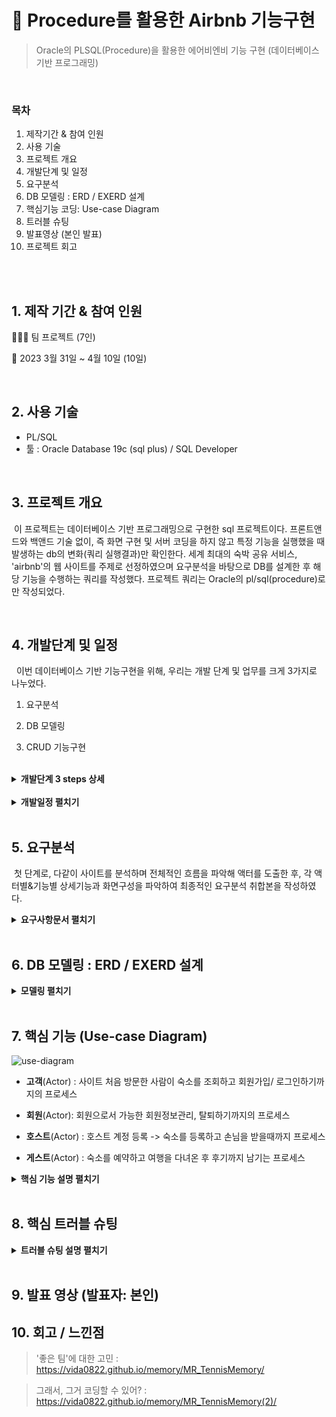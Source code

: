 # :pushpin: Procedure를 활용한 Airbnb 기능구현 

> Oracle의 PLSQL(Procedure)을 활용한 에어비엔비 기능 구현 (데이터베이스 기반 프로그래밍) 

</br> 

### 목차

1. 제작기간 & 참여 인원  <br>
2. 사용 기술  <br>
3. 프로젝트 개요<br>
4. 개발단계 및 일정  <br>
5. 요구분석 
6. DB 모델링 : ERD / EXERD 설계    <br>
8. 핵심기능 코딩: Use-case Diagram    <br>
9. 트러블 슈팅  <br>
10. 발표영상 (본인 발표) 
11. 프로젝트 회고 <br>

</br></br>



## 1. 제작 기간 & 참여 인원 

👩‍👧‍👧 팀 프로젝트 (7인)<br>

📆 2023 3월 31일 ~ 4월 10일 (10일)  <br>

</br>

## 2. 사용 기술  

- PL/SQL <br>
- 툴 : Oracle Database 19c (sql plus) / SQL Developer    <br>

</br>



## 3. 프로젝트 개요

​	이 프로젝트는 데이터베이스 기반 프로그래밍으로 구현한 sql 프로젝트이다. 프론트앤드와 백앤드 기술 없이, 즉 화면 구현 및 서버 코딩을 하지 않고 특정 기능을 실행했을 때 발생하는 db의 변화(쿼리 실행결과)만 확인한다. 세계 최대의 숙박 공유 서비스, 'airbnb'의 웹 사이트를 주제로 선정하였으며 요구분석을 바탕으로 DB를 설계한 후 해당 기능을 수행하는 쿼리를 작성했다. 프로젝트 쿼리는 Oracle의 pl/sql(procedure)로만 작성되었다. 

</br>



## 4. 개발단계 및 일정 

​	 이번 데이터베이스 기반 기능구현을 위해, 우리는 개발 단계 및 업무를 크게 3가지로 나누었다.  <br>

1. 요구분석  <br>

2. DB 모델링  <br>

3. CRUD 기능구현  <br> </br>

   

<details>
<summary><b> 개발단계 3 steps 상세</b></summary>
<div markdown="1">

**1st step : [요구분석]** <br>

1. **핵심 업무 프로세스 파악** : 사이트 전체적인 흐름 파악 => 액터 도출  <br>
2. **디테일한 기능 파악** : 각 액터별&기능별 상세한 기능/화면구성 파악  <br>
3. **요구분석서 작성** : 팀원들과 충분한 논의 후 최종적인 요구분석 취합본 작성 <br> </br>


**2nd step : [DB 모델링]** (**다같이)*<br>

1) **개념적 DB 모델링**<br>

    : 1-개체(entity) 추출 2-속성(Attribute)추출 3-관계(R)정의 => ERD *<br>

2) **논리적 DB 모델링** <br>

   1- ERD를 보고 1:1로 매칭시키는 매핑규칙(mapping rule)에 따라 스키마를 설계 => eXERD * <br>

   2- 정규화 <br>

   3- 사용할 DBMS 결정 	<br>

3) **물리적 DB 모델링** : 자료형, 크기, 역정규화 <br>

   - 컬럼 확정: 타입, 크기 <br>

   - 데이터의 사용량 분석해서 효율적인 데이터베이스가 될 수 있도록 역정규화 작업 <br>

   - 성능위해 인덱스 처리 <br>

 4) **DB 구축** : 테이블 생성 및 데이터 입력 <br>

    * 설계한 스키마에 따라 테이블을 생성한다</br>

      

**3rd step : [쿼리 작성: CRUD 기능구현]** (**3팀으로 나눠서 분담작업)*  <br>

: 데이터 처리 과정  (**상세한 요구분석 바탕**으로 실제로 그 작업을 쿼리로 구현)  <br>

* **데이터 조회** : 프로세스상 중요한 필수 표시 페이지를 구현, 데이터를 조회한다 - **SELECT** <br>

* **데이터 입력** : 각 스키마에 맞는 데이터를 입력하여 테이블을 채운다 -**INSERT** <br>

* **데이터 수정** : 변경사항을 반영하는 기능을 구현한다 - **UPDATE**  <br>

* **데이터 삭제** : 등록한 데이터들을 다시 삭제하는 기능을 구현한다 - **DELETE** <br>

* **권한 처리** : 각 사용자에 따라 권한(사용가능한 기능)을 설정해 부여한다 - **기능 구현 후 권한설정코딩 추가**<br>

</div>
</details>

</br>

<details>
<summary><b> 개발일정 펼치기</b></summary>
<div markdown="1">

​	위의 개발 단계 및 각 업무 내용을 기반해 개발일정을 다음과 같이 수립했다. 

**03/31 (금)** 각자 전반적인 프로세스 파악 후 요구분석 양식 채워오기 

**04/01 (토)** 요구분석 완료 

**04/02 (일)** 요구분석서 취합본 작성  

------------- *요구분석(서)* ----------------- 

**04/03 (월)** 개념적 DB 모델링 (ERD 작성) 

**04/04 (화)** 물리적 DB 모델링 (eXERD 작성) 

**04/05 (수)** DB 구축 (테이블 생성&데이터 엑셀로 정리 후 임포트)  +  구현할 페이지와 기능정리 & 쿼리 역할분담 

-------------*DB 모델링* ----------------------

**04/06 (목)** 기능구현(쿼리작업) 

**04/07 (금)** 기능구현(쿼리작업) 

----------------*쿼리작업* ---------------

**04/08 (토)** 기능구현(쿼리작업완료) + 발표준비 병행 

**04/09 (일)** 발표준비

---------------*ppt+ 발표준비* ---------------- 

**04/10 (월)** 발표일! 

</div>
</details>

</br>

## 5. 요구분석  

​	첫 단계로, 다같이 사이트를 분석하며 전체적인 흐름을 파악해 액터를 도출한 후, 각 액터별&기능별 상세기능과 화면구성을 파악하여 최종적인 요구분석 취합본을 작성하였다.

<details>
<summary><b> 요구사항문서 펼치기</b></summary>
<div markdown="1">
<img width="625" alt="요구분석1" src="https://github.com/Vida0822/Airbnb_Oracle-PLSQL-Project/assets/132312673/4199f32d-01ff-44a1-b1ad-e42fc912dd7c">
<img width="625" alt="요구분석2" src="https://github.com/Vida0822/Airbnb_Oracle-PLSQL-Project/assets/132312673/fb136df1-4c2b-46fd-8b7f-10a32eec5f8f">
<img width="625" alt="요구분석3" src="https://github.com/Vida0822/Airbnb_Oracle-PLSQL-Project/assets/132312673/e648d9eb-82b4-4262-b770-5d712d7458b8">
<img width="625" alt="요구분석4" src="https://github.com/Vida0822/Airbnb_Oracle-PLSQL-Project/assets/132312673/4e2428f0-a9c5-4773-814a-6e581b142df5">
<img width="625" alt="요구분석5" src="https://github.com/Vida0822/Airbnb_Oracle-PLSQL-Project/assets/132312673/306c2004-5c89-470d-a111-c6cc6ae933a9">
<img width="625" alt="요구분석6" src="https://github.com/Vida0822/Airbnb_Oracle-PLSQL-Project/assets/132312673/91c88ad9-2c0b-496e-8fa8-c82758836624">
<img width="625" alt="요구분석7" src="https://github.com/Vida0822/Airbnb_Oracle-PLSQL-Project/assets/132312673/5922653f-048c-4ea8-aa10-01e57dab9626">
<img width="625" alt="요구분석8" src="https://github.com/Vida0822/Airbnb_Oracle-PLSQL-Project/assets/132312673/863153b3-aba8-451d-9f9c-9ace24e17289">
<img width="625" alt="요구분석9" src="https://github.com/Vida0822/Airbnb_Oracle-PLSQL-Project/assets/132312673/4cb59dba-659b-4d31-81ee-6951e13001bb">
<img width="625" alt="요구분석10" src="https://github.com/Vida0822/Airbnb_Oracle-PLSQL-Project/assets/132312673/8bc11931-e3ee-4ac9-8428-954b2d38046a">
<img width="625" alt="요구분석11" src="https://github.com/Vida0822/Airbnb_Oracle-PLSQL-Project/assets/132312673/6ad4876a-769c-4a45-bb83-3792ea2d2f40">
<img width="625" alt="요구분석12" src="https://github.com/Vida0822/Airbnb_Oracle-PLSQL-Project/assets/132312673/bc013c4b-782e-4dca-8ca2-e7765d019a4b">
<img width="625" alt="요구분석13" src="https://github.com/Vida0822/Airbnb_Oracle-PLSQL-Project/assets/132312673/53183c9c-47b8-41ae-860d-9305a2c6f094">

</div>
</details>

</br>


## 6. DB 모델링 : ERD / EXERD 설계

<details>
<summary><b> 모델링 펼치기 </b></summary>
<div markdown="1">

### 6.1. 개체 및 속성 정리 

<img width="625" alt="개체정리1" src="https://github.com/Vida0822/Airbnb_Oracle-PLSQL-Project/assets/132312673/3b487bb8-6578-4893-a69e-6dd0eb424b88">
<img width="625" alt="개체정리2" src="https://github.com/Vida0822/Airbnb_Oracle-PLSQL-Project/assets/132312673/55ba9768-a04f-4f93-b270-05be7164b6eb">
<img width="625" alt="개체정리3" src="https://github.com/Vida0822/Airbnb_Oracle-PLSQL-Project/assets/132312673/90a26990-7e10-42d8-ad5f-1dcdb2a1db9e">

</br>



### 6.2. 개념적 모델링 : ERD 설계  

​	위와 같은 요구분석을 바탕으로, 우리는 개체 및 속성을 추출한후 개체간의 관계를 정의하는 개념적 모델링을 통해 erd를 설계했다. 개체와 속성을 필기?로 정리할 땐 테이블간 관계를 명확히 파악하기 위해 편의상 기본키 및 외래키를 PK,FK로 표시하며 모두 작성해주었고 erd는 설계 규칙에 따라 외래키를 생략하고 PK대신 밑줄로 기본키임을 나타냈다. 

![에어비앤비_DB모델링_개념적모델링(erd)](https://github.com/Vida0822/Airbnb_Oracle-PLSQL-Project/assets/132312673/98d5d17e-12c1-4607-b9c4-d28d2783b4a2)








### 6.3. 물리적, 논리적 모델링 : eXERD 설계  

​	개념적 모델링을 마친 후 설계한 ERD를 1:1로 매칭시키는 매핑규칙(mapping rule)에 따라 DBMS가 지원하는 스키마로 설계하는 정규화 과정(논리적 모델링)과 세부적인 칼럼의 종류 및 자료형과 크기를 확정하고 효율적인 데이터베이스가 되도록 역정규화하는 물리적 모델링을 진행했다. <br>

​	

- **사용 툴: eXERD**

![eXERD](https://github.com/Vida0822/Airbnb_Oracle-PLSQL-Project/assets/132312673/78875f7e-b042-4304-8b68-0eafcc9b614b)

​	


### 6.4. DB 구축 : 테이블 생성 , 데이터 임포트 

1. 테이블 생성

exerd의 '포워드 엔지니어링' 기능을 사용하여 SQL Developer의 계정에 쉽게 데이터베이스를 설계했습니다.

2. 데이터 임포트

eXERD로 설계한 데이터베이스에 실제 사이트의 데이터를 엑셀로 정리한 후, SQL Developer의 '데이터 임포트' 기능을 활용하여 각 테이블에 맞게 데이터를 삽입했습니다.

![데이터 임포트](https://github.com/Vida0822/Airbnb_Oracle-PLSQL-Project/assets/132312673/04ea32cf-e4e3-4d94-8145-4a2d36141c11)

</div>
</details>

</br>



## 7. 핵심 기능 (Use-case Diagram)


![use-diagram](https://github.com/Vida0822/Airbnb_Oracle-PLSQL-Project/assets/132312673/35208397-a982-4d9a-aaf2-9b9f3cfe20de)

* **고객**(Actor) : 사이트 처음 방문한 사람이 숙소를 조회하고 회원가입/ 로그인하기까지의 프로세스 <br>

* **회원**(Actor): 회원으로서 가능한  회원정보관리, 탈퇴하기까지의 프로세스   <br>

* **호스트**(Actor) : 호스트 계정 등록 -> 숙소를 등록하고 손님을 받을때까지 프로세스<br>

* **게스트**(Actor) : 숙소를 예약하고 여행을 다녀온 후 후기까지 남기는 프로세스 <br>



<details>
<summary><b>핵심 기능 설명 펼치기</b></summary>
<div markdown="1">


### 7.1. 액터 : 사용자

![핵심기능](https://github.com/Vida0822/TennisCounter_Java-Interface-Project/assets/132312673/76f2e20b-0c59-4eeb-914e-828974d0aaac)

* **숙소 목록조회** :pushpin: [코드 확인](https://github.com/Vida0822/TennisCounter_Java-Interface-Project/blob/08c639b660efbea0407afeea07b35e378ce73ed1/tennis/src/tennis/TennisMain.java#L66-L75)

  - 숙소유형으로 검색한 숙소들의 사진, 이름, 위치, 1박당 요금을 조회한 결과를 담을 cursor을 선언한다.

  - LOOP 반복문으로 커서에서 레코드를 하나씩 읽어와 검색된 숙소정보를 형식에 맞춰 출력하며 더 이상 레코드가 없을 때 종료한다. 

    

* **숙소 상세조회** :pushpin: [코드 확인](https://github.com/Vida0822/TennisCounter_Java-Interface-Project/blob/08c639b660efbea0407afeea07b35e378ce73ed1/tennis/src/tennis/TennisMain.java#L66-L75)

  - 편의시설목록 조회 : 편의시설 카테고리, 편의시설 이름을 cursor를 사용해 반복문으로 출력한다. 

  - 이용규칙목록 조회 : 게스트정원, 반려동물 동반여부, 체크인&체크아웃 시간을 cursor를 사용해 반복문으로 출력한다. 

  - 후기 목록 조회

    * 미리 선언해둔 프로시저로 총 평점과 후기 수를 출력한다. 

    * 청결도, 정확성, 의사소통, 위치, 체크인, 가격대비 만족도를 cursor를 사용해 반복문으로 출력한다.

* **회원가입** :pushpin: [코드 확인](https://github.com/Vida0822/TennisCounter_Java-Interface-Project/blob/18b9b1124a69f585853726515a4a88d02aeb7b3b/tennis/src/tennis/TennisMain.java#L30-L64)

  - 사용자의 이름, 생년월일, 이메일, 전화번호, 지역을 입력받아 회원 테이블에 삽입한다.   
  - 전화번호를 길게 입력했을 경우 VALUE_ERROR  예외를 발생시킨다. 

* **로그인** :pushpin: [코드 확인](https://github.com/Vida0822/TennisCounter_Java-Interface-Project/blob/08c639b660efbea0407afeea07b35e378ce73ed1/tennis/src/tennis/TennisMain.java#L66-L75)

  - 사용자는 전화번호 또는 이메일로 로그인 할 수 있다. 
  - 회원 테이블에서 입력값으로 조회한 레코드개수가 한개면 로그인 성공이다. 
  - 로그인 실패 시 회원가입 안내 메세지를 출력한다.  
  
  

</br>

### 7.2. 액터 : 회원

![TennisMain](https://github.com/Vida0822/TennisCounter_Java-Interface-Project/assets/132312673/c1eac4bc-5e04-463a-b47c-f44d5680cfed)



- **회원정보 수정** :pushpin: [코드 확인](https://github.com/Vida0822/TennisCounter_Java-Interface-Project/blob/18b9b1124a69f585853726515a4a88d02aeb7b3b/tennis/src/tennis/TennisMain.java#L30-L64)
  
  - 이름, 이메일, 전화번호, 주소, 계좌 등 수정할 정보들을 매개변수(p-)로 입력 받는다.  
  
  - 회원 테이블의 칼럼들을 v-형 변수로 선언하여 수정하기 전 정보를 저장한다. 
  
  - NVL 함수를 사용해 수정 요청한 값은 입력한 값(p-)로, 요청하지 않은 값은 기존의 데이터(v-)로 Set하여 수정(update)한다 
  
    
  
- **회원 탈퇴** :pushpin: [코드 확인](https://github.com/Vida0822/TennisCounter_Java-Interface-Project/blob/08c639b660efbea0407afeea07b35e378ce73ed1/tennis/src/tennis/TennisMain.java#L66-L75)

  - 회원의 전화번호를 전달받아 조회한 레코드를 삭제(delete)한다.
  
  

</br>  

### 7.3. 액터 : 호스트

![scoreBoard](https://github.com/Vida0822/TennisCounter_Java-Interface-Project/assets/132312673/7410cb17-8dad-4a06-8fbb-d95e875b0611)

- **숙소 등록** :pushpin: [코드 확인](https://github.com/Vida0822/TennisCounter_Java-Interface-Project/blob/2fb77b76e96d4afbde8e7204d4b52e4e98ddcbdb/tennis/src/tennis/ScoreCounter.java#L57-L82)

  - 숙소 기본정보인 지역, 정책, 숙소유형, 공간특징, 이름, 설명, 최대인원수, 1박당 가격, 위치, 침실&침대&욕실개수를 입력 받아 숙소 테이블(Room)에 삽입(insert)한다.

  - 5장의 사진 경로를 매개변수로 받아 현재 가입하고 있는 숙소의 코드를 외래키로 사진 테이블(photo)에 삽입(insert)한다.

  - 사진을 등록하면 숙소가 등록되며 숙소 상태는 '운영 정지'가 기본값으로 설정된다. 

    

- **숙소 기본정보 관리** :pushpin: [코드 확인](https://github.com/Vida0822/TennisCounter_Java-Interface-Project/blob/2fb77b76e96d4afbde8e7204d4b52e4e98ddcbdb/tennis/src/tennis/ScoreCounter.java#L85-L136)

  - 숙소명 수정 : 입력된 숙소이름이 50자를 넘으면 VALUE_ERROR를 발생시킨다. 
  - 설명 수정 : 입력된 숙소설명이 200자를 넘으면 VALUE_ERROR를 발생시킨다. 
  - 게스트 수 수정 : 버튼 종류(+ 또는 -)를 매개변수로 받아 버튼을 누를때마다 즉각적으로 기존 게스트 수를 1명씩 증가/감소시킨다.
  - 주소 수정 : 주소를 입력받아 수정한다. 
  - 숙소유형 & 예약가능공간 수정 : 한 화면에서 동시에 수정하기 때문에 두 정보를 같이 매개변수로 받아 NVL 함수를 사용해 수정 요청한 값만 수정한다. 
  - 침실&침대&욕실 수 수정 : +,- 버튼으로 각각 수를 조절한 후 동시에 수정하기 때문에 버튼 클릭 횟수를 매개변수로 각각 받아 기존 값에 더해준다. 
  - 1박당 요금 수정 : 요금을 입력받아 수정한 후, 다른 숙소의 평균가격과 비교해 입력값이 높으면 낮추라는, 낮으면 높이라는 권고 메세지를 출력한다. 
  - 환불정책 수정 : '유연, 일반, 비교적 엄격, 엄격, 매우 엄격 30일, 매우 엄격 60일'로 수정할 수 있으며 이 정보는 환불 금액 산정 때 반영된다. 
  - 사업자 등록번호 수정 : 사업자 등록번호를 입력받아 수정한다.
  - 체크인, 체크아웃 시간 수정 : 시간을 입력받아 수정하되 입력된 체크아웃 시간이 1시~7시라면 v_cannot_reserve_exception 예외를 발생시킨다. 

  

- **숙소 세부정보 관리** :pushpin: [코드 확인](https://github.com/Vida0822/TennisCounter_Java-Interface-Project/blob/2fb77b76e96d4afbde8e7204d4b52e4e98ddcbdb/tennis/src/tennis/ScoreCounter.java#L85-L136)

  - 편의시설 관리 : 편의시설 종류와 숙소 조합을 편의시설 설정 테이블에 등록/삭제한다.
  - 이용규칙 관리: 이용규칙 종류와 숙소 조합을 이용규칙 설정 테이블에 등록/삭제한다.
    * '반려동물 허용' 규칙 설정 시 최대 반려동물 수를 추가적으로 입력받아 숙소 테이블에 반영한다.  
    * '반려동물 허용' 규칙 해제 시 숙소 테이블의 최대 반려동물 수를 0으로 초기화하고 추가요금설정 테이블에 설정해준 반려동물 추가 요금 정보를 삭제한다. 
  - 할인제도 관리 : 할인제도 종류와 그에 따른 할인율, 할인적용기준 (일수)를 할인설정 테이블에 등록/수정/삭제한다.
    * 설정한 할인 제도가 ''주간할인' 인경우 7일로,  '월간할인'이면 30일로  할인 적용기준을 자동 설정한다. 
    * 할인율을 0으로 설정하면 해당 할인제도는 할인설정 테이블에서 삭제한다. 
  - 추가요금 관리  : 추가요금 종류와 그에 따른 추가금액, 추가요금 적용 기준(일수)를 추가요금 설정 테이블에 등록/ 수정/ 삭제한다.
    * 반려동물 추가요금 설정 시 이용규칙설정 테이블에 반려동물 허용 규칙을 자동으로 설정한다. 
    * 추가금액을 0으로 수정하면 해당 추가요금제도는 삭제한다. 
  
  
  
- **숙소 상태 수정 ** :pushpin: [코드 확인](https://github.com/Vida0822/TennisCounter_Java-Interface-Project/blob/2fb77b76e96d4afbde8e7204d4b52e4e98ddcbdb/tennis/src/tennis/ScoreCounter.java#L85-L136)

  - 호스트는 숙소상태를 '운영중, 운영중지, 비활성화' 로 수정할 수 있다. 
  - 이미 '비활성화' 상태라면 해당 숙소는 조회할 수 없으므로 v_no_more_visible 예외를 발생시킨다.
  - '비활성화'로 변경 시 다른 테이블의 해당 숙소와 관련된 정보(위시리스트, 이용규칙 등)를 전체 삭제하며, 해당 숙소의 남은 예약건은 '예약 거절'로 예약 상태를 바꾼다. 

 

</br>   


### 7.4. 액터 : 게스트

![dispScoreBoard](https://github.com/Vida0822/TennisCounter_Java-Interface-Project/assets/132312673/5f83dcb4-2c7b-4d38-894b-7446e2d8dae0)



- **위시리스트 관리** :pushpin: [코드 확인](https://github.com/Vida0822/TennisCounter_Java-Interface-Project/blob/2fb77b76e96d4afbde8e7204d4b52e4e98ddcbdb/tennis/src/tennis/ScoreCounter.java#L57-L82)
  - 위시리스트 조회 : 회원이 위시리스트로 등록한 숙소의 사진, 위치, 타입, 숙소 이름 , 침대개수를 목록으로 출력한다. 
  - 위시리스트 추가 : 회원과 숙소 조합을 위시리스트 테이블에 삽입하며, 같은 숙소를 두번 추가할 수 없도록 트리거를 설정해준다. 
  - 위시리스트 삭제 : 회원코드와 숙소코드로 조회한 레코드를 삭제(delete)한다. 


- **예약 관리** :pushpin: [코드 확인](https://github.com/Vida0822/TennisCounter_Java-Interface-Project/blob/2fb77b76e96d4afbde8e7204d4b52e4e98ddcbdb/tennis/src/tennis/ScoreCounter.java#L85-L136)
  
  - 예약 목록 조회: 예약이 완료된 숙소의 체크인 체크아웃 시간, 주소, 예약일, 호스트 정보를 목록으로 출력한다.
  - 예약 상세 조회: 상세보기를 요청한 숙소의 기본정보와 게스트 수 , 예약 번호, 환불 정책 등 추가 세부적인 정보와 함께 출력한다. 
  - 예약하기 
    * 기본요금에 예약 일수, 할인율, 추가요금을 반영해 최종 요금을 도출한다.
    * 예약이 없는 날에만 예약이 가능하며 총인원은 최대인원을 넘을수 없고 반려동물은 최대반려동물을 넘을 수 없도록 트리거를 설정해준다. 
  - 예약 수정 :  예약 수정시 가장 최근에 update 된 할인율, 추가요금 제도 등을 반영해 다시 요금을 계산한다. 
  - 예약 삭제 : 예약코드로 예약 테이블에서 해당 레코드를 삭제하되 이미 결제가 되었다면 환불 신청을 하도록 v_no_res_cancel 예외를 발생시킨다. 
  
- **결제 관리** :pushpin: [코드 확인](https://github.com/Vida0822/TennisCounter_Java-Interface-Project/blob/2fb77b76e96d4afbde8e7204d4b52e4e98ddcbdb/tennis/src/tennis/ScoreCounter.java#L85-L136)

  - 결제 목록 조회 : 결제가 완료된 예약건의 예약코드, 숙소 이름, 결제자 이름, 결제 날짜, 카드번호, 만료 날짜, 우편번호, 결제 금액을 목록으로 출력한다. 

  - 결제하기 : 결제 지역, 카드번호 , 만료기한 등의 정보를 입력받아 결제정보 테이블에 insert한다. 이때 예약상태가 '예정된 여행'이 아니면 결제를 할 수 없도록 트리거를 설정해준다. 

  - 결제 직접취소 방지 : 결제 후에는 환불절차를 거쳐야 결제 및 예약 취소를 할 수 있기 때문에 결제 테이블에서 직접적으로 레코드를 삭제할 수 없도록 트리거를 설정해준다. 

    

- **환불 관리** :pushpin: [코드 확인](https://github.com/Vida0822/TennisCounter_Java-Interface-Project/blob/2fb77b76e96d4afbde8e7204d4b52e4e98ddcbdb/tennis/src/tennis/ScoreCounter.java#L85-L136)

  - 환불 정보 조회:  환불이 완료된 결제건의 체크인 체크아웃 시간 , 주소, 예약일, 호스트 정보를 목록으로 출력한다.

  - 환불하기

    *  결제 테이블에 조회되는 값이 없으면 efund_cannot_exception  예외를 발생시키고 환불을 진행하지 않는다.
    * 환불금액을 계산하는 프로시저를 호출해 숙소의 환불정책을 적용한 최종 금액을 도출한다 
    * 환불 사유를 입력받아 환불 테이블에 삽입한다.
    * 환불이 추가한 뒤에는 예약의 예약상태가 취소한 여행으로 변경되도록 트리거를 설정한다.

    

- **후기 관리** :pushpin: [코드 확인](https://github.com/Vida0822/TennisCounter_Java-Interface-Project/blob/2fb77b76e96d4afbde8e7204d4b52e4e98ddcbdb/tennis/src/tennis/ScoreCounter.java#L85-L136)

  - 후기 작성
    * 후기 글과 함께 청결도, 정확성, 의사소통, 위치, 체크인, 가격대비만족도 각각의 항목에 별점을 매긴다.
    * 후기는 완료된 여행만, 그리고 한번만 작성하도록 트리거를 설정한다.
  - 후기 수정: NVL 함수로 수정한 항목별 점수만 반영한다. 
  - 후기 삭제: 삭제되기 전 예약정보의 후기 작성여부를 null로 변경되도록 트리거를 설정한다.  
  
  

</br>  



</div>
</details>

</br>

## 8. 핵심 트러블 슈팅

<details>
<summary><b>트러블 슈팅 설명 펼치기</b></summary>
<div markdown="1">

### 8.1. 역정규화: 호스트 테이블 삭제 

​	(추후 기입 예정) 

### 8.2. 숙소 세부정보 설정부분 erd 설계

&nbsp;&nbsp;&nbsp;&nbsp;(추후 기입 예정) 

### 8.3. 예약부분 erd 설계 

​	(추후 기입 예정) 

### 8.4. 시퀀스 대체 

​	(추후 기입 예정)    



</div>
</details>

</br>

## 9. 발표 영상 (발표자: 본인)

> 





## 10. 회고 / 느낀점

> '좋은 팀'에 대한 고민 : https://vida0822.github.io/memory/MR_TennisMemory/		</br> 

> 그래서, 그거 코딩할 수 있어? : https://vida0822.github.io/memory/MR_TennisMemory(2)/
